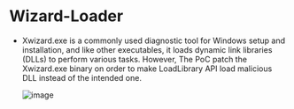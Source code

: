# Wizard-Loader

* Xwizard.exe is a commonly used diagnostic tool for Windows setup and installation, and like other executables, it loads dynamic link libraries (DLLs) 
to perform various tasks. However, The PoC patch the Xwizard.exe binary on order to make LoadLibrary API load malicious DLL instead of the intended one.

  ![image](https://user-images.githubusercontent.com/60795188/218910696-f9800828-833b-4354-aa57-3aeeb9a16caf.png)
